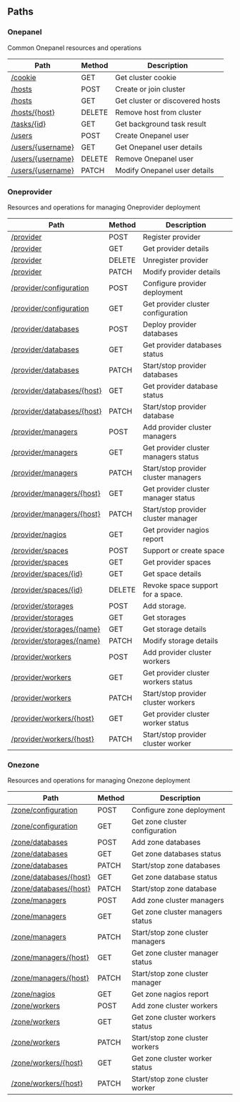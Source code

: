 
<a name="paths"></a>
## Paths

<a name="onepanel_resource"></a>
### Onepanel
Common Onepanel resources and operations


|Path|Method|Description|
|---|---|---|
|[/cookie](operations/get_cluster_cookie.md)|GET|Get cluster cookie|
|[/hosts](operations/create_cluster.md)|POST|Create or join cluster|
|[/hosts](operations/get_cluster_hosts.md)|GET|Get cluster or discovered hosts|
|[/hosts/{host}](operations/remove_cluster_host.md)|DELETE|Remove host from cluster|
|[/tasks/{id}](operations/get_task_status.md)|GET|Get background task result|
|[/users](operations/add_user.md)|POST|Create Onepanel user|
|[/users/{username}](operations/get_user.md)|GET|Get Onepanel user details|
|[/users/{username}](operations/remove_user.md)|DELETE|Remove Onepanel user|
|[/users/{username}](operations/modify_user.md)|PATCH|Modify Onepanel user details|


<a name="oneprovider_resource"></a>
### Oneprovider
Resources and operations for managing Oneprovider deployment


|Path|Method|Description|
|---|---|---|
|[/provider](operations/add_provider.md)|POST|Register provider|
|[/provider](operations/get_provider.md)|GET|Get provider details|
|[/provider](operations/remove_provider.md)|DELETE|Unregister provider|
|[/provider](operations/modify_provider.md)|PATCH|Modify provider details|
|[/provider/configuration](operations/configure_provider.md)|POST|Configure provider deployment|
|[/provider/configuration](operations/get_provider_configuration.md)|GET|Get provider cluster configuration|
|[/provider/databases](operations/add_provider_databases.md)|POST|Deploy provider databases|
|[/provider/databases](operations/get_provider_databases_status.md)|GET|Get provider databases status|
|[/provider/databases](operations/start_stop_provider_databases.md)|PATCH|Start/stop provider databases|
|[/provider/databases/{host}](operations/get_provider_database_status.md)|GET|Get provider database status|
|[/provider/databases/{host}](operations/start_stop_provider_database.md)|PATCH|Start/stop provider database|
|[/provider/managers](operations/add_provider_managers.md)|POST|Add provider cluster managers|
|[/provider/managers](operations/get_provider_managers_status.md)|GET|Get provider cluster managers status|
|[/provider/managers](operations/start_stop_provider_managers.md)|PATCH|Start/stop provider cluster managers|
|[/provider/managers/{host}](operations/get_provider_manager_status.md)|GET|Get provider cluster manager status|
|[/provider/managers/{host}](operations/start_stop_provider_manager.md)|PATCH|Start/stop provider cluster manager|
|[/provider/nagios](operations/get_provider_nagios_report.md)|GET|Get provider nagios report|
|[/provider/spaces](operations/support_space.md)|POST|Support or create space|
|[/provider/spaces](operations/get_provider_spaces.md)|GET|Get provider spaces|
|[/provider/spaces/{id}](operations/get_space_details.md)|GET|Get space details|
|[/provider/spaces/{id}](operations/revoke_space_support.md)|DELETE|Revoke space support for a space.|
|[/provider/storages](operations/add_storage.md)|POST|Add storage.|
|[/provider/storages](operations/get_storages.md)|GET|Get storages|
|[/provider/storages/{name}](operations/get_storage_details.md)|GET|Get storage details|
|[/provider/storages/{name}](operations/modify_storage.md)|PATCH|Modify storage details|
|[/provider/workers](operations/add_provider_workers.md)|POST|Add provider cluster workers|
|[/provider/workers](operations/get_provider_workers_status.md)|GET|Get provider cluster workers status|
|[/provider/workers](operations/start_stop_provider_workers.md)|PATCH|Start/stop provider cluster workers|
|[/provider/workers/{host}](operations/get_provider_worker_status.md)|GET|Get provider cluster worker status|
|[/provider/workers/{host}](operations/start_stop_provider_worker.md)|PATCH|Start/stop provider cluster worker|


<a name="onezone_resource"></a>
### Onezone
Resources and operations for managing Onezone deployment


|Path|Method|Description|
|---|---|---|
|[/zone/configuration](operations/configure_zone.md)|POST|Configure zone deployment|
|[/zone/configuration](operations/get_zone_configuration.md)|GET|Get zone cluster configuration|
|[/zone/databases](operations/add_zone_databases.md)|POST|Add zone databases|
|[/zone/databases](operations/get_zone_databases_status.md)|GET|Get zone databases status|
|[/zone/databases](operations/start_stop_zone_databases.md)|PATCH|Start/stop zone databases|
|[/zone/databases/{host}](operations/get_zone_database_status.md)|GET|Get zone database status|
|[/zone/databases/{host}](operations/start_stop_zone_databases_host.md)|PATCH|Start/stop zone database|
|[/zone/managers](operations/add_zone_managers.md)|POST|Add zone cluster managers|
|[/zone/managers](operations/get_zone_managers_status.md)|GET|Get zone cluster managers status|
|[/zone/managers](operations/start_stop_zone_managers.md)|PATCH|Start/stop zone cluster managers|
|[/zone/managers/{host}](operations/get_zone_manager_status.md)|GET|Get zone cluster manager status|
|[/zone/managers/{host}](operations/start_stop_zone_manager.md)|PATCH|Start/stop zone cluster manager|
|[/zone/nagios](operations/get_zone_nagios_report.md)|GET|Get zone nagios report|
|[/zone/workers](operations/add_zone_workers.md)|POST|Add zone cluster workers|
|[/zone/workers](operations/get_zone_workers_status.md)|GET|Get zone cluster workers status|
|[/zone/workers](operations/start_stop_zone_workers.md)|PATCH|Start/stop zone cluster workers|
|[/zone/workers/{host}](operations/get_zone_worker_status.md)|GET|Get zone cluster worker status|
|[/zone/workers/{host}](operations/start_stop_zone_worker.md)|PATCH|Start/stop zone cluster worker|



